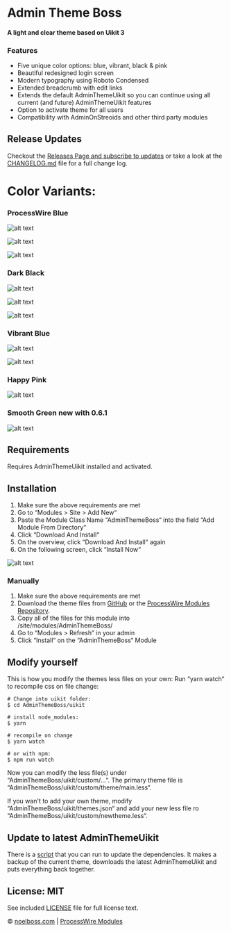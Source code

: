 # Admin Theme Boss
#### A light and clear theme based on Uikit 3

### Features

* Five unique color options: blue, vibrant, black & pink
* Beautiful redesigned login screen
* Modern typography using Roboto Condensed
* Extended breadcrumb with edit links
* Extends the default AdminThemeUikit so you can continue using all current (and future) AdminThemeUikit features
* Option to activate theme for all users
* Compatibility with AdminOnStreoids and other third party modules


## Release Updates

Checkout the [Releases Page and subscribe to updates](http://releases.noelboss.com/adminthemeboss) or take a look at the [CHANGELOG.md](https://github.com/noelboss/AdminThemeBoss/blob/master/CHANGELOG.md) file for a full change log.


# Color Variants:

### ProcessWire Blue

![alt text](https://raw.githubusercontent.com/noelboss/AdminThemeBoss/master/docs/images/pw-pt.png "Default ProcessWire Blue Page Tree")

![alt text](https://raw.githubusercontent.com/noelboss/AdminThemeBoss/master/docs/images/pw.png "Default ProcessWire Blue")

![alt text](https://raw.githubusercontent.com/noelboss/AdminThemeBoss/master/docs/images/pw-login.png "Default ProcessWire Blue Login")

### Dark Black

![alt text](https://raw.githubusercontent.com/noelboss/AdminThemeBoss/master/docs/images/black-pt.png "Dark Black Page Tree")

![alt text](https://raw.githubusercontent.com/noelboss/AdminThemeBoss/master/docs/images/black.png "Dark Black")

![alt text](https://raw.githubusercontent.com/noelboss/AdminThemeBoss/master/docs/images/black-login.png "Dark Black Login")


### Vibrant Blue

![alt text](https://raw.githubusercontent.com/noelboss/AdminThemeBoss/master/docs/images/vibrant.png "Vibrant Blue")

![alt text](https://raw.githubusercontent.com/noelboss/AdminThemeBoss/master/docs/images/vibrant-login.png "Vibrant Blue Login")


### Happy Pink

![alt text](https://raw.githubusercontent.com/noelboss/AdminThemeBoss/master/docs/images/pink.png "Happy Pink")

### Smooth Green **new with 0.6.1**

![alt text](https://raw.githubusercontent.com/noelboss/AdminThemeBoss/master/docs/images/green.png "Smooth Green")


## Requirements

Requires AdminThemeUikit installed and activated.


## Installation

1. Make sure the above requirements are met
1. Go to “Modules > Site > Add New“
2. Paste the Module Class Name “AdminThemeBoss“ into the field “Add Module From Directory“
3. Click “Download And Install“
4. On the overview, click “Download And Install“ again
5. On the following screen, click “Install Now“

![alt text](https://raw.githubusercontent.com/noelboss/AdminThemeBoss/master/docs/images/installation.png "Installation using URL")


### Manually

1. Make sure the above requirements are met
2. Download the theme files from [GitHub](https://github.com/noelboss/AdminThemeBoss) or the [ProcessWire Modules Repository](https://modules.processwire.com/modules/admin-theme-uikit/).
3. Copy all of the files for this module into /site/modules/AdminThemeBoss/
4. Go to “Modules > Refresh” in your admin
5. Click “Install“ on the “AdminThemeBoss“ Module


## Modify yourself

This is how you modify the themes less files on your own: Run “yarn watch“ to recompile css on file change:

	# Change into uikit folder:
	$ cd AdminThemeBoss/uikit

	# install node_modules:
	$ yarn

	# recompile on change
	$ yarn watch

	# or with npm:
	$ npm run watch

Now you can modify the less file(s) under “AdminThemeBoss/uikit/custom/…“.
The primary theme file is “AdminThemeBoss/uikit/custom/theme/main.less“.


If you wan't to add your own theme, modify “AdminThemeBoss/uikit/themes.json“ and add your new less file ro “AdminThemeBoss/uikit/custom/newtheme.less“.

## Update to latest AdminThemeUikit

There is a [script](https://github.com/noelboss/AdminThemeBoss/blob/master/upgrade-theme.sh) that you can run to update the dependencies. It makes a backup of the current theme, downloads the latest AdminThemeUikit and puts everything back together.

## License: MIT

See included [LICENSE](https://github.com/noelboss/AdminThemeBoss/blob/master/LICENSE) file for full license text.

© [noelboss.com](https://www.noelboss.com) | [ProcessWire Modules](https://modules.processwire.com/authors/noelboss/)

